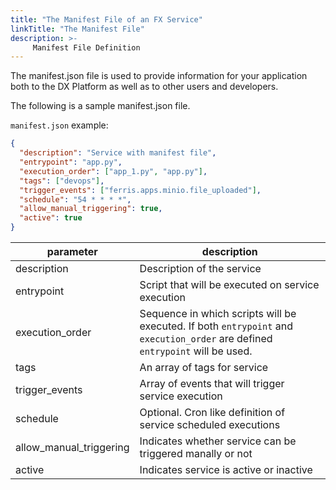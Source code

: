 ```yaml
---
title: "The Manifest File of an FX Service"
linkTitle: "The Manifest File"
description: >-
     Manifest File Definition
---
```

The manifest.json file is used to provide information for your application both to the DX Platform as well as to other users and developers.

The following is a sample manifest.json file.


`manifest.json` example:

```json
{
  "description": "Service with manifest file",
  "entrypoint": "app.py",
  "execution_order": ["app_1.py", "app.py"],
  "tags": ["devops"],
  "trigger_events": ["ferris.apps.minio.file_uploaded"],
  "schedule": "54 * * * *",
  "allow_manual_triggering": true,
  "active": true
}
```


| parameter       | description                                                                                                                |
|-----------------|----------------------------------------------------------------------------------------------------------------------------|
| description     | Description of the service                                                                                                   |
| entrypoint      | Script that will be executed on service execution                                                                          |                                                                         |
| execution_order | Sequence in which scripts will be executed. If both `entrypoint` and `execution_order` are defined `entrypoint` will be used. 
|tags| An array of tags for service                                                                                                   |
|trigger_events| Array of events that will trigger service execution                                                                         |
|schedule| Optional. Cron like definition of service scheduled executions                                                                       |
|allow_manual_triggering| Indicates whether service can be triggered manally or not|
|active| Indicates service is active or inactive|
